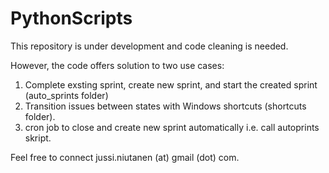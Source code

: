 # PythonScripts

This repository is under development and code cleaning is needed.

However, the code offers solution to two use cases:
1. Complete exsting sprint, create new sprint, and start the created sprint (auto_sprints folder)
2. Transition issues between states with Windows shortcuts (shortcuts folder).
3. cron job to close and create new sprint automatically i.e. call autoprints skript.

Feel free to connect jussi.niutanen (at) gmail (dot) com. 
